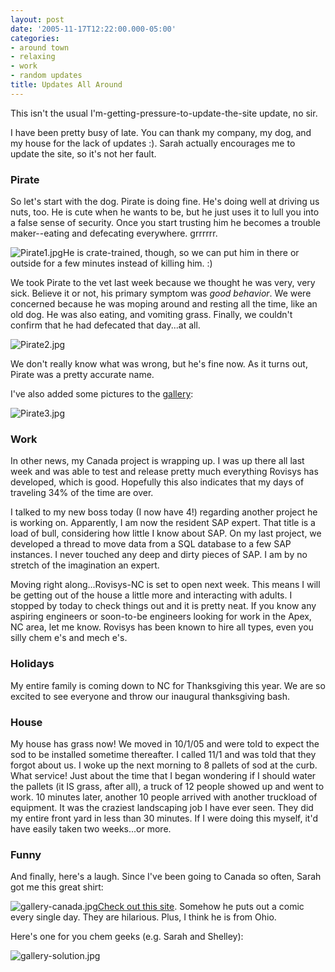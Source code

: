 ```yaml
---
layout: post
date: '2005-11-17T12:22:00.000-05:00'
categories:
- around town
- relaxing
- work
- random updates
title: Updates All Around
---
```


This isn't the usual I'm-getting-pressure-to-update-the-site update, no sir.

I have been pretty busy of late. You can thank my company, my dog, and my house for the lack of updates :). Sarah actually encourages me to update the site, so it's not her fault.

<h3>Pirate</h3>

So let's start with the dog. Pirate is doing fine. He's doing well at driving us nuts, too. He is cute when he wants to be, but he just uses it to lull you into a false sense of security. Once you start trusting him he becomes a trouble maker--eating and defecating everywhere. grrrrrr.

![Pirate1.jpg](/assets/2005/Pirate1.jpg)He is crate-trained, though, so we can put him in there or outside for a few minutes instead of killing him. :)

We took Pirate to the vet last week because we thought he was very, very sick. Believe it or not, his primary symptom was *good behavior*. We were concerned because he was moping around and resting all the time, like an old dog. He was also eating, and vomiting grass. Finally, we couldn't confirm that he had defecated that day...at all.

![Pirate2.jpg](/assets/2005/Pirate2.jpg)

We don't really know what was wrong, but he's fine now. As it turns out, Pirate was a pretty accurate name.

I've also added some pictures to the [gallery](http://www.wassupy.com/gallery2/main.php?g2_view=core.ShowItem&g2_itemId=3293&g2_page=2):

![Pirate3.jpg](/assets/2005/Pirate3.jpg) 

<h3>Work</h3>

In other news, my Canada project is wrapping up. I was up there all last week and was able to test and release pretty much everything Rovisys has developed, which is good. Hopefully this also indicates that my days of traveling 34% of the time are over.

I talked to my new boss today (I now have 4!) regarding another project he is working on. Apparently, I am now the resident SAP expert. That title is a load of bull, considering how little I know about SAP. On my last project, we developed a thread to move data from a SQL database to a few SAP instances. I never touched any deep and dirty pieces of SAP. I am by no stretch of the imagination an expert.

Moving right along...Rovisys-NC is set to open next week. This means I will be getting out of the house a little more and interacting with adults. I stopped by today to check things out and it is pretty neat. If you know any aspiring engineers or soon-to-be engineers looking for work in the Apex, NC area, let me know. Rovisys has been known to hire all types, even you silly chem e's and mech e's.

<h3>Holidays</h3>

My entire family is coming down to NC for Thanksgiving this year. We are so excited to see everyone and throw our inaugural thanksgiving bash.

<h3>House</h3>

My house has grass now! We moved in 10/1/05 and were told to expect the sod to be installed sometime thereafter. I called 11/1 and was told that they forgot about us. I woke up the next morning to 8 pallets of sod at the curb. What service! Just about the time that I began wondering if I should water the pallets (it IS grass, after all), a truck of 12 people showed up and went to work. 10 minutes later, another 10 people arrived with another truckload of equipment. It was the craziest landscaping job I have ever seen. They did my entire front yard in less than 30 minutes.  If I were doing this myself, it'd have easily taken two weeks...or more.

<h3>Funny</h3>

And finally, here's a laugh. Since I've been going to Canada so often, Sarah got me this great shirt:

![gallery-canada.jpg](/assets/2005/gallery-canada.jpg)[Check out this site](http://www.toothpastefordinner.com/). Somehow he puts out a comic every single day. They are hilarious. Plus, I think he is from Ohio. 

Here's one for you chem geeks (e.g. Sarah and Shelley):

![gallery-solution.jpg](/assets/2005/gallery-solution.jpg)